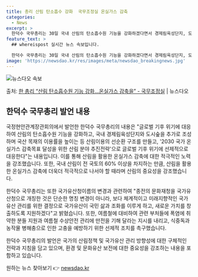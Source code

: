 ```yaml
---
title: 총리 산림 탄소흡수 강화  국무조정실 온실가스 감축
categories:
  - News
excerpt: >
  한덕수 국무총리는 30일 국내 산림의 탄소흡수원 기능을 강화하겠다면서 경제림육성단지, 도시숲을 추가로 조성하…
feature_text: >
  ## whereispost 실시간 뉴스 속보입니다.

  한덕수 국무총리는 30일 국내 산림의 탄소흡수원 기능을 강화하겠다면서 경제림육성단지, 도시숲을 추가로 조성하…
image: 'https://newsdao.kr/res/images/meta/newsdao_breakingnews.jpg'
---
```


![뉴스다오 속보](https://newsdao.kr/res/images/meta/newsdao_breakingnews.jpg)

<p>출처: <a href="https://newsdao.kr/3969" rel="dofollow">한 총리 “산림 탄소흡수원 기능 강화…온실가스 감축을”  - 국무조정실</a> | 뉴스다오</p>

<h2 data-ke-size="size26">한덕수 국무총리 발언 내용</h2>

국정현안관계장관회의에서 발언한 한덕수 국무총리의 내용은 "글로벌 기후 위기에 대응하여 산림의 탄소흡수원 기능을 강화하고, 국내 경제림육성단지와 도시숲을 추가로 조성하며 국산 목재의 이용률을 높이는 등 산림이용의 선순환 구조를 만들고, '2030 국가 온실가스 감축목표 달성을 위한 산림 분야 추진전략'으로 글로벌 기후 위기에 선제적으로 대응한다"는 내용입니다. 이를 통해 산림을 활용한 온실가스 감축에 대한 적극적인 노력을 강조했습니다. 또한, 국내 산림이 전 국토의 60% 이상을 차지하는 만큼, 산림을 활용한 온실가스 감축에 더욱더 적극적으로 나서야 할 때라며 산림의 중요성을 강조했습니다.

한덕수 국무총리는 또한 국가유산청이름의 변경과 관련하여 "종전의 문화재청을 국가유산청으로 개칭한 것은 단순한 명칭 변경이 아니라, 보다 체계적이고 미래지향적인 국가유산 관리를 위한 결정으로 국가유산이 국민 삶과 조화를 이루게 하고, 새로운 가치를 창출하도록 지원하겠다"고 밝혔습니다. 또한, 여름철에 대비하여 관련 부처들에 폭염에 취약한 분들 지원과 여름철 수상안전 관리에 만전을 기해 달라는 지시를 내리고, 식중독과 농작물 병해충으로 인한 고충을 예방하기 위한 선제적 조치를 촉구했습니다.

한덕수 국무총리의 발언은 국가의 산림정책 및 국가유산 관리 방향성에 대한 구체적인 전략과 지침을 담고 있으며, 환경 및 문화유산 보전에 대한 중요성을 강조하는 내용을 포함하고 있습니다. 

원하는 뉴스 찾아보기 👉 <a href="https://newsdao.kr" rel="dofollow">newsdao.kr</a>


